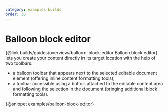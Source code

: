 ```yaml
---
category: examples-builds
order: 30
---
```


# Balloon block editor

{@link builds/guides/overview#balloon-block-editor Balloon block editor} lets you create your content directly in its target location with the help of two toolbars:

* a balloon toolbar that appears next to the selected editable document element (offering inline content formatting tools),
* a toolbar accessible using a button attached to the editable content area and following the selection in the document (bringing additional block formatting tools).

{@snippet examples/balloon-block-editor}
